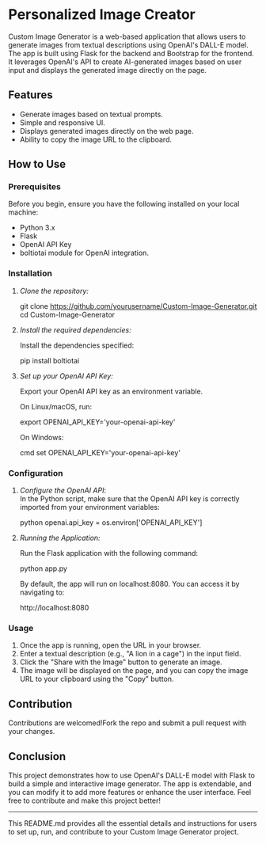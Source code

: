 # Personalized Image Creator

Custom Image Generator is a web-based application that allows users to generate images from textual descriptions using OpenAI's DALL-E model. The app is built using Flask for the backend and Bootstrap for the frontend. It leverages OpenAI's API to create AI-generated images based on user input and displays the generated image directly on the page.

## Features

- Generate images based on textual prompts.
- Simple and responsive UI.
- Displays generated images directly on the web page.
- Ability to copy the image URL to the clipboard.

## How to Use

### Prerequisites

Before you begin, ensure you have the following installed on your local machine:

- Python 3.x
- Flask
- OpenAI API Key
- boltiotai module for OpenAI integration.

### Installation

1. *Clone the repository:*

   git clone https://github.com/yourusername/Custom-Image-Generator.git
   cd Custom-Image-Generator
   

2. *Install the required dependencies:*

   Install the dependencies specified:

   pip install boltiotai
   

3. *Set up your OpenAI API Key:*

   Export your OpenAI API key as an environment variable.

   On Linux/macOS, run:

   export OPENAI_API_KEY='your-openai-api-key'
   

   On Windows:

   cmd
   set OPENAI_API_KEY='your-openai-api-key'
   

### Configuration

1. *Configure the OpenAI API*:  
   In the Python script, make sure that the OpenAI API key is correctly imported from your environment variables:

   python
   openai.api_key = os.environ['OPENAI_API_KEY']
   

2. *Running the Application:*

   Run the Flask application with the following command:

   python app.py
   

   By default, the app will run on localhost:8080. You can access it by navigating to:

   
   http://localhost:8080
   

### Usage

1. Once the app is running, open the URL in your browser.
2. Enter a textual description (e.g., "A lion in a cage") in the input field.
3. Click the "Share with the Image" button to generate an image.
4. The image will be displayed on the page, and you can copy the image URL to your clipboard using the "Copy" button.

## Contribution

Contributions are welcomed!Fork the repo and submit a pull request with your changes.

## Conclusion

This project demonstrates how to use OpenAI's DALL-E model with Flask to build a simple and interactive image generator. The app is extendable, and you can modify it to add more features or enhance the user interface. Feel free to contribute and make this project better!

---

This README.md provides all the essential details and instructions for users to set up, run, and contribute to your Custom Image Generator project.
